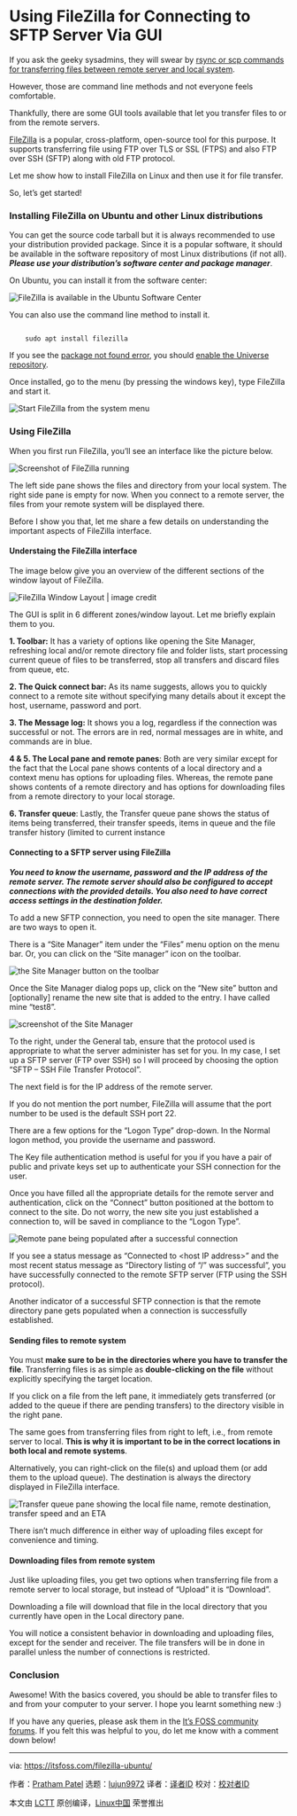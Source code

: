 [#]: subject: "Using FileZilla for Connecting to SFTP Server Via GUI"
[#]: via: "https://itsfoss.com/filezilla-ubuntu/"
[#]: author: "Pratham Patel https://itsfoss.com/author/pratham/"
[#]: collector: "lujun9972"
[#]: translator: "hwlife"
[#]: reviewer: " "
[#]: publisher: " "
[#]: url: " "

Using FileZilla for Connecting to SFTP Server Via GUI
======

If you ask the geeky sysadmins, they will swear by [rsync or scp commands for transferring files between remote server and local system][1].

However, those are command line methods and not everyone feels comfortable.

Thankfully, there are some GUI tools available that let you transfer files to or from the remote servers.

[FileZilla][2] is a popular, cross-platform, open-source tool for this purpose. It supports transferring file using FTP over TLS or SSL (FTPS) and also FTP over SSH (SFTP) along with old FTP protocol.

Let me show how to install FileZilla on Linux and then use it for file transfer.

So, let’s get started!

### Installing FileZilla on Ubuntu and other Linux distributions

You can get the source code tarball but it is always recommended to use your distribution provided package. Since it is a popular software, it should be available in the software repository of most Linux distributions (if not all). _**Please use your distribution’s software center and package manager**_.

On Ubuntu, you can install it from the software center:

![FileZilla is available in the Ubuntu Software Center][3]

You can also use the command line method to install it.

```

    sudo apt install filezilla

```

If you see the [package not found error][4], you should [enable the Universe repository][5].

Once installed, go to the menu (by pressing the windows key), type FileZilla and start it.

![Start FileZilla from the system menu][6]

### Using FileZilla

When you first run FileZilla, you’ll see an interface like the picture below.

![Screenshot of FileZilla running][7]

The left side pane shows the files and directory from your local system. The right side pane is empty for now. When you connect to a remote server, the files from your remote system will be displayed there.

Before I show you that, let me share a few details on understanding the important aspects of FileZilla interface.

#### Understaing the FileZilla interface

The image below give you an overview of the different sections of the window layout of FileZilla.

![FileZilla Window Layout | image credit][8]

The GUI is split in 6 different zones/window layout. Let me briefly explain them to you.

**1\. Toolbar:** It has a variety of options like opening the Site Manager, refreshing local and/or remote directory file and folder lists, start processing current queue of files to be transferred, stop all transfers and discard files from queue, etc.

**2\. The Quick connect bar:** As its name suggests, allows you to quickly connect to a remote site without specifying many details about it except the host, username, password and port.

**3\. The Message log:** It shows you a log, regardless if the connection was successful or not. The errors are in red, normal messages are in white, and commands are in blue.

**4 &amp; 5\. The Local pane and remote panes**: Both are very similar except for the fact that the Local pane shows contents of a local directory and a context menu has options for uploading files. Whereas, the remote pane shows contents of a remote directory and has options for downloading files from a remote directory to your local storage.

**6\. Transfer queue**: Lastly, the Transfer queue pane shows the status of items being transferred, their transfer speeds, items in queue and the file transfer history (limited to current instance

#### Connecting to a SFTP server using FileZilla

_**You need to know the username, password and the IP address of the remote server. The remote server should also be configured to accept connections with the provided details. You also need to have correct access settings in the destination folder.**_

To add a new SFTP connection, you need to open the site manager. There are two ways to open it.

There is a “Site Manager” item under the “Files” menu option on the menu bar. Or, you can click on the “Site manager” icon on the toolbar.

![the Site Manager button on the toolbar][9]

Once the Site Manager dialog pops up, click on the “New site” button and [optionally] rename the new site that is added to the entry. I have called mine “test8”.

![screenshot of the Site Manager][10]

To the right, under the General tab, ensure that the protocol used is appropriate to what the server administer has set for you. In my case, I set up a SFTP server (FTP over SSH) so I will proceed by choosing the option “SFTP – SSH File Transfer Protocol”.

The next field is for the IP address of the remote server.

If you do not mention the port number, FileZilla will assume that the port number to be used is the default SSH port 22.

There are a few options for the “Logon Type” drop-down. In the Normal logon method, you provide the username and password.

The Key file authentication method is useful for you if you have a pair of public and private keys set up to authenticate your SSH connection for the user.

Once you have filled all the appropriate details for the remote server and authentication, click on the “Connect” button positioned at the bottom to connect to the site. Do not worry, the new site you just established a connection to, will be saved in compliance to the “Logon Type”.

![Remote pane being populated after a successful connection][11]

If you see a status message as “Connected to &lt;host IP address&gt;” and the most recent status message as “Directory listing of “/” was successful”, you have successfully connected to the remote SFTP server (FTP using the SSH protocol).

Another indicator of a successful SFTP connection is that the remote directory pane gets populated when a connection is successfully established.

#### Sending files to remote system

You must **make sure to be in the directories where you have to transfer the file**. Transferring files is as simple as **double-clicking on the file** without explicitly specifying the target location.

If you click on a file from the left pane, it immediately gets transferred (or added to the queue if there are pending transfers) to the directory visible in the right pane.

The same goes from transferring files from right to left, i.e., from remote server to local. **This is why it is important to be in the correct locations in both local and remote systems**.

Alternatively, you can right-click on the file(s) and upload them (or add them to the upload queue). The destination is always the directory displayed in FileZilla interface.

![Transfer queue pane showing the local file name, remote destination, transfer speed and an ETA][12]

There isn’t much difference in either way of uploading files except for convenience and timing.

#### Downloading files from remote system

Just like uploading files, you get two options when transferring file from a remote server to local storage, but instead of “Upload” it is “Download”.

Downloading a file will download that file in the local directory that you currently have open in the Local directory pane.

You will notice a consistent behavior in downloading and uploading files, except for the sender and receiver. The file transfers will be in done in parallel unless the number of connections is restricted.

### Conclusion

Awesome! With the basics covered, you should be able to transfer files to and from your computer to your server. I hope you learnt something new :)

If you have any queries, please ask them in the [It’s FOSS community forums][13]. If you felt this was helpful to you, do let me know with a comment down below!

--------------------------------------------------------------------------------

via: https://itsfoss.com/filezilla-ubuntu/

作者：[Pratham Patel][a]
选题：[lujun9972][b]
译者：[译者ID](https://github.com/译者ID)
校对：[校对者ID](https://github.com/校对者ID)

本文由 [LCTT](https://github.com/LCTT/TranslateProject) 原创编译，[Linux中国](https://linux.cn/) 荣誉推出

[a]: https://itsfoss.com/author/pratham/
[b]: https://github.com/lujun9972
[1]: https://linuxhandbook.com/transfer-files-ssh/
[2]: https://filezilla-project.org/
[3]: https://i0.wp.com/itsfoss.com/wp-content/uploads/2022/03/filezilla-ubuntu-software-center.png?resize=751%2C382&ssl=1
[4]: https://itsfoss.com/unable-to-locate-package-error-ubuntu/
[5]: https://itsfoss.com/ubuntu-repositories/
[6]: https://i0.wp.com/itsfoss.com/wp-content/uploads/2022/03/filezilla-ubuntu.png?resize=763%2C224&ssl=1
[7]: https://i0.wp.com/itsfoss.com/wp-content/uploads/2022/01/01_filezilla.webp?resize=800%2C431&ssl=1
[8]: https://i0.wp.com/itsfoss.com/wp-content/uploads/2022/01/02_filezilla_layout.webp?resize=800%2C504&ssl=1
[9]: https://i0.wp.com/itsfoss.com/wp-content/uploads/2022/01/03_site_manager_annotated.webp?resize=386%2C170&ssl=1
[10]: https://i0.wp.com/itsfoss.com/wp-content/uploads/2022/01/04_site_manager.webp?resize=800%2C577&ssl=1
[11]: https://i0.wp.com/itsfoss.com/wp-content/uploads/2022/01/05_successful_connection.webp?resize=800%2C431&ssl=1
[12]: https://i0.wp.com/itsfoss.com/wp-content/uploads/2022/01/07_transfer_pane_populated-1.webp?resize=800%2C431&ssl=1
[13]: https://itsfoss.community/
